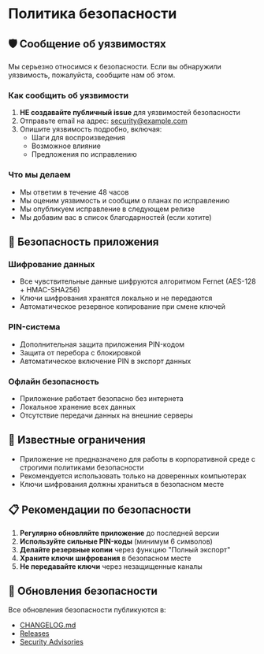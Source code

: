 # Политика безопасности

## 🛡️ Сообщение об уязвимостях

Мы серьезно относимся к безопасности. Если вы обнаружили уязвимость, пожалуйста, сообщите нам об этом.

### Как сообщить об уязвимости

1. **НЕ создавайте публичный issue** для уязвимостей безопасности
2. Отправьте email на адрес: [security@example.com](mailto:security@example.com)
3. Опишите уязвимость подробно, включая:
   - Шаги для воспроизведения
   - Возможное влияние
   - Предложения по исправлению

### Что мы делаем

- Мы ответим в течение 48 часов
- Мы оценим уязвимость и сообщим о планах по исправлению
- Мы опубликуем исправление в следующем релизе
- Мы добавим вас в список благодарностей (если хотите)

## 🔐 Безопасность приложения

### Шифрование данных
- Все чувствительные данные шифруются алгоритмом Fernet (AES-128 + HMAC-SHA256)
- Ключи шифрования хранятся локально и не передаются
- Автоматическое резервное копирование при смене ключей

### PIN-система
- Дополнительная защита приложения PIN-кодом
- Защита от перебора с блокировкой
- Автоматическое включение PIN в экспорт данных

### Офлайн безопасность
- Приложение работает безопасно без интернета
- Локальное хранение всех данных
- Отсутствие передачи данных на внешние серверы

## 🚨 Известные ограничения

- Приложение не предназначено для работы в корпоративной среде с строгими политиками безопасности
- Рекомендуется использовать только на доверенных компьютерах
- Ключи шифрования должны храниться в безопасном месте

## 📋 Рекомендации по безопасности

1. **Регулярно обновляйте приложение** до последней версии
2. **Используйте сильные PIN-коды** (минимум 6 символов)
3. **Делайте резервные копии** через функцию "Полный экспорт"
4. **Храните ключи шифрования** в безопасном месте
5. **Не передавайте ключи** через незащищенные каналы

## 🔄 Обновления безопасности

Все обновления безопасности публикуются в:
- [CHANGELOG.md](CHANGELOG.md)
- [Releases](https://github.com/your-repo/vpn-server-manager/releases)
- [Security Advisories](https://github.com/your-repo/vpn-server-manager/security/advisories) 